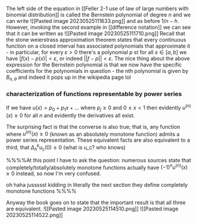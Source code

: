 The left side of the equation in [[Feller 2-1 use of law of large numbers with binomial distribution]] is called the Bernstein polynomial of degree $n$ and we can write 
![[Pasted image 20230525111633.png]]
and as before $1/n - h$. However, invoking the second example in [[difference notation]] we can see that it can be written as ![[Pasted image 20230525111710.png]]
Recall that the stone weierstrass approximation theorem states that every continuous function on a closed interval has associated polynomials that approximate it - in particular, for every $\varepsilon > 0$ there's a polynomial $p$ st for all $x \in [a, b]$ we have $|f(x) - p(x)| < \varepsilon$, or indeed $||f - p|| < \varepsilon$. The nice thing about the above expression for the Bernstein polynomial is that we now have the specific coefficients for the polynomials in question - the nth polynomial is given by $B_{n, \theta}$  and indeed it pops up in the wikipedia page lol 

### characterization of functions representable by power series
If we have $u(x) = p_0 + p_1 x + \dots$ where $p_j \geq 0$ and $0 \leq x < 1$ then evidently $u^{(n)}(x) \geq 0$ for all $n$ and evidently the derivatives all exist. 

The surprising fact is that the converse is also true; that is, any function where $u^{(n)}(x) \geq 0$ (known as an absolutely monotone function) admits a power series representation. These equivalent facts are also equivalent to a third, that $\Delta_h^k u_c(0) \geq 0$ (what is u_c? who knows)

%%%%At this point I have to ask the question: numerous sources state that completely/totally/absolutely monotone functions actually have $(-1)^n u^{(n)}(x) \geq 0$ instead, so now I'm very confused. 

oh haha jussssst kidding in literally the next section they define completely monotone functions %%%%

Anyway the book goes on to state that the important result is that all three are equivalent. 
![[Pasted image 20230525114510.png]]
![[Pasted image 20230525114522.png]]



